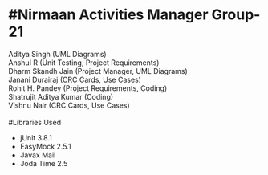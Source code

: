 #Nirmaan Activities Manager
Group-21
========
Aditya Singh (UML Diagrams) <br/>
Anshul R (Unit Testing, Project Requirements) <br/>
Dharm Skandh Jain (Project Manager, UML Diagrams) <br/>
Janani Durairaj (CRC Cards, Use Cases) <br/>
Rohit H. Pandey (Project Requirements, Coding) <br/>
Shatrujit Aditya Kumar (Coding) <br/>
Vishnu Nair (CRC Cards, Use Cases) <br/> <br/>
#Libraries Used
- jUnit 3.8.1
- EasyMock 2.5.1
- Javax Mail
- Joda Time 2.5